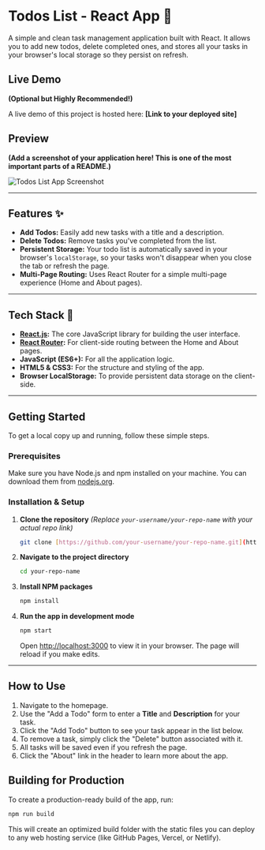 # Todos List - React App 📝

A simple and clean task management application built with React. It allows you to add new todos, delete completed ones, and stores all your tasks in your browser's local storage so they persist on refresh.

## Live Demo

**(Optional but Highly Recommended!)**

A live demo of this project is hosted here: **[Link to your deployed site]**

## Preview

**(Add a screenshot of your application here! This is one of the most important parts of a README.)**

![Todos List App Screenshot](./path-to-your-screenshot.png)

---

## Features ✨

* **Add Todos:** Easily add new tasks with a title and a description.
* **Delete Todos:** Remove tasks you've completed from the list.
* **Persistent Storage:** Your todo list is automatically saved in your browser's `localStorage`, so your tasks won't disappear when you close the tab or refresh the page.
* **Multi-Page Routing:** Uses React Router for a simple multi-page experience (Home and About pages).

---

## Tech Stack 🚀

* **[React.js](https://reactjs.org/):** The core JavaScript library for building the user interface.
* **[React Router](https://reactrouter.com/):** For client-side routing between the Home and About pages.
* **JavaScript (ES6+):** For all the application logic.
* **HTML5 & CSS3:** For the structure and styling of the app.
* **Browser LocalStorage:** To provide persistent data storage on the client-side.

---

## Getting Started

To get a local copy up and running, follow these simple steps.

### Prerequisites

Make sure you have Node.js and npm installed on your machine. You can download them from [nodejs.org](https://nodejs.org/).

### Installation & Setup

1.  **Clone the repository**
    *(Replace `your-username/your-repo-name` with your actual repo link)*
    ```sh
    git clone [https://github.com/your-username/your-repo-name.git](https://github.com/your-username/your-repo-name.git)
    ```

2.  **Navigate to the project directory**
    ```sh
    cd your-repo-name
    ```

3.  **Install NPM packages**
    ```sh
    npm install
    ```

4.  **Run the app in development mode**
    ```sh
    npm start
    ```
    Open [http://localhost:3000](http://localhost:3000) to view it in your browser. The page will reload if you make edits.

---

## How to Use

1.  Navigate to the homepage.
2.  Use the "Add a Todo" form to enter a **Title** and **Description** for your task.
3.  Click the "Add Todo" button to see your task appear in the list below.
4.  To remove a task, simply click the "Delete" button associated with it.
5.  All tasks will be saved even if you refresh the page.
6.  Click the "About" link in the header to learn more about the app.

## Building for Production

To create a production-ready build of the app, run:

```sh
npm run build
```
This will create an optimized build folder with the static files you can deploy to any web hosting service (like GitHub Pages, Vercel, or Netlify).
